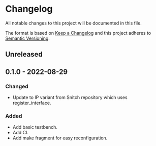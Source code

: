 # Changelog
All notable changes to this project will be documented in this file.

The format is based on [Keep a Changelog](http://keepachangelog.com/en/1.0.0/)
and this project adheres to [Semantic Versioning](http://semver.org/spec/v2.0.0.html).

## Unreleased

## 0.1.0 - 2022-08-29
### Changed
- Update to IP variant from Snitch repository which uses register_interface.

### Added
- Add basic testbench.
- Add CI.
- Add make fragment for easy reconfiguration.
